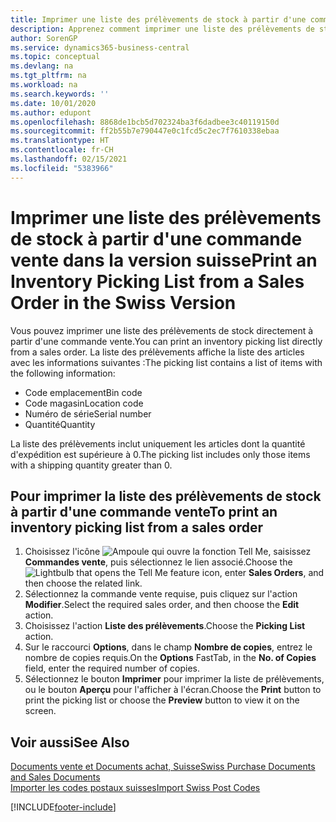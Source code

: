```yaml
---
title: Imprimer une liste des prélèvements de stock à partir d'une commande vente en Suisse
description: Apprenez comment imprimer une liste des prélèvements de stock directement à partir d'une commande vente dans la version suisse de Business Central.
author: SorenGP
ms.service: dynamics365-business-central
ms.topic: conceptual
ms.devlang: na
ms.tgt_pltfrm: na
ms.workload: na
ms.search.keywords: ''
ms.date: 10/01/2020
ms.author: edupont
ms.openlocfilehash: 8868de1bcb5d702324ba3f6dadbee3c40119150d
ms.sourcegitcommit: ff2b55b7e790447e0c1fcd5c2ec7f7610338ebaa
ms.translationtype: HT
ms.contentlocale: fr-CH
ms.lasthandoff: 02/15/2021
ms.locfileid: "5383966"
---
```

# <a name="print-an-inventory-picking-list-from-a-sales-order-in-the-swiss-version"></a><span data-ttu-id="71724-103">Imprimer une liste des prélèvements de stock à partir d'une commande vente dans la version suisse</span><span class="sxs-lookup"><span data-stu-id="71724-103">Print an Inventory Picking List from a Sales Order in the Swiss Version</span></span>

<span data-ttu-id="71724-104">Vous pouvez imprimer une liste des prélèvements de stock directement à partir d'une commande vente.</span><span class="sxs-lookup"><span data-stu-id="71724-104">You can print an inventory picking list directly from a sales order.</span></span> <span data-ttu-id="71724-105">La liste des prélèvements affiche la liste des articles avec les informations suivantes :</span><span class="sxs-lookup"><span data-stu-id="71724-105">The picking list contains a list of items with the following information:</span></span>  

- <span data-ttu-id="71724-106">Code emplacement</span><span class="sxs-lookup"><span data-stu-id="71724-106">Bin code</span></span>  
- <span data-ttu-id="71724-107">Code magasin</span><span class="sxs-lookup"><span data-stu-id="71724-107">Location code</span></span>  
- <span data-ttu-id="71724-108">Numéro de série</span><span class="sxs-lookup"><span data-stu-id="71724-108">Serial number</span></span>  
- <span data-ttu-id="71724-109">Quantité</span><span class="sxs-lookup"><span data-stu-id="71724-109">Quantity</span></span>  

<span data-ttu-id="71724-110">La liste des prélèvements inclut uniquement les articles dont la quantité d'expédition est supérieure à 0.</span><span class="sxs-lookup"><span data-stu-id="71724-110">The picking list includes only those items with a shipping quantity greater than 0.</span></span>  

## <a name="to-print-an-inventory-picking-list-from-a-sales-order"></a><span data-ttu-id="71724-111">Pour imprimer la liste des prélèvements de stock à partir d'une commande vente</span><span class="sxs-lookup"><span data-stu-id="71724-111">To print an inventory picking list from a sales order</span></span>  

1. <span data-ttu-id="71724-112">Choisissez l'icône ![Ampoule qui ouvre la fonction Tell Me](../../media/ui-search/search_small.png "Dites-moi ce que vous voulez faire"), saisissez **Commandes vente**, puis sélectionnez le lien associé.</span><span class="sxs-lookup"><span data-stu-id="71724-112">Choose the ![Lightbulb that opens the Tell Me feature](../../media/ui-search/search_small.png "Tell me what you want to do") icon, enter **Sales Orders**, and then choose the related link.</span></span>  
2. <span data-ttu-id="71724-113">Sélectionnez la commande vente requise, puis cliquez sur l'action **Modifier**.</span><span class="sxs-lookup"><span data-stu-id="71724-113">Select the required sales order, and then choose the **Edit** action.</span></span>  
3. <span data-ttu-id="71724-114">Choisissez l'action **Liste des prélèvements**.</span><span class="sxs-lookup"><span data-stu-id="71724-114">Choose the **Picking List** action.</span></span>  
4. <span data-ttu-id="71724-115">Sur le raccourci **Options**, dans le champ **Nombre de copies**, entrez le nombre de copies requis.</span><span class="sxs-lookup"><span data-stu-id="71724-115">On the **Options** FastTab, in the **No. of Copies** field, enter the required number of copies.</span></span>  
5. <span data-ttu-id="71724-116">Sélectionnez le bouton **Imprimer** pour imprimer la liste de prélèvements, ou le bouton **Aperçu** pour l'afficher à l'écran.</span><span class="sxs-lookup"><span data-stu-id="71724-116">Choose the **Print** button to print the picking list or choose the **Preview** button to view it on the screen.</span></span>  

## <a name="see-also"></a><span data-ttu-id="71724-117">Voir aussi</span><span class="sxs-lookup"><span data-stu-id="71724-117">See Also</span></span>

[<span data-ttu-id="71724-118">Documents vente et Documents achat, Suisse</span><span class="sxs-lookup"><span data-stu-id="71724-118">Swiss Purchase Documents and Sales Documents</span></span>](swiss-purchase-documents-and-sales-documents.md)  
[<span data-ttu-id="71724-119">Importer les codes postaux suisses</span><span class="sxs-lookup"><span data-stu-id="71724-119">Import Swiss Post Codes</span></span>](how-to-import-swiss-post-codes.md)  


[!INCLUDE[footer-include](../../includes/footer-banner.md)]